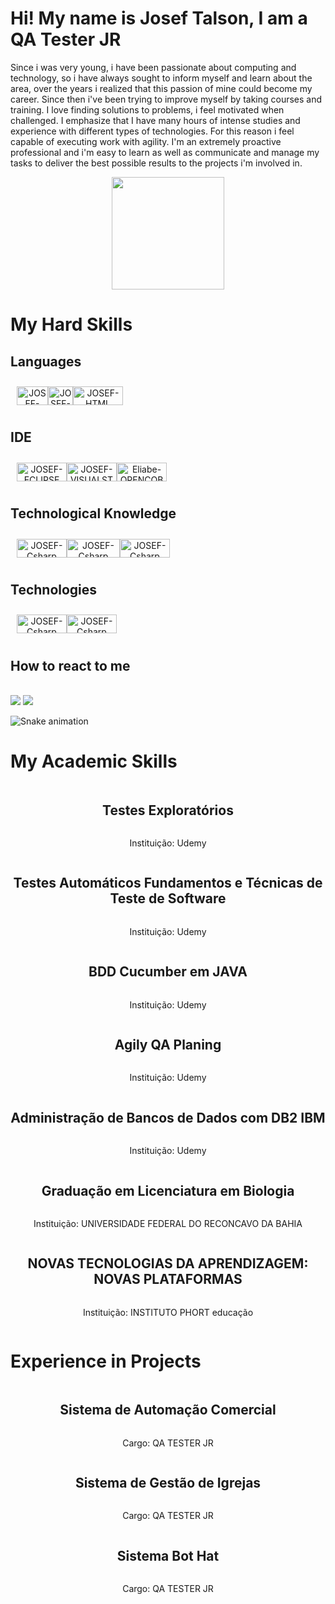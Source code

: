 # Hi! My name is Josef Talson, I am a QA Tester JR

Since i was very young, i have been passionate about computing and technology, so i have always sought to inform myself and learn about the area, over the years i realized that this passion of mine could become my career. Since then i've been trying to improve myself by taking courses and training. I love finding solutions to problems, i feel motivated when challenged. I emphasize that I have many hours of intense studies and experience with different types of technologies. For this reason i feel capable of executing work with agility. I'm an extremely proactive professional and i'm easy to learn as well as communicate and manage my tasks to deliver the best possible results to the projects i'm involved in.


<div align="center" style="display: grid; grid-template-rows: auto auto auto; ">
  <a href="https://github.com/JOSEFTALSON">
  <img height="180em" src="https://github-readme-stats.vercel.app/api?username=JOSEFTALSON&show_icons=true&theme=dracula&include_all_commits=true&count_private=true"/>

  
</a>
</div>

# My Hard Skills

## Languages

<div align="center" style="display: grid; grid-template-rows: auto auto auto; grid-template-columns: auto">
<a href="https://github.com/JOSEFTALSON" style="margin:10px; display:flex">
    
  <img align="center" alt="JOSEF-Java" height="30" width="50" src="https://img.shields.io/badge/Java-ED8B00?style=for-the-badge&logo=java&logoColor=white">

  
   <img align="center" alt="JOSEF-COBOL" height="30" width="40" src="https://img.shields.io/badge/COBOL-777BB4?style=for-the-badge&logo=COBOL&logoColor=white">

<img align="center" alt="JOSEF-HTML" height="30" width="80" src="https://img.shields.io/badge/HTML-000000?style=for-the-badge&logo=HTML&logoColor=white">



</a>
  </div>

## IDE

<div align="center" style="display: grid; grid-template-rows: auto auto auto; grid-template-columns: auto">
<a href="https://github.com/JOSEFTALSON" style="margin:10px; display:flex">
  <img align="center" alt="JOSEF-ECLIPSE" height="30" width="80" src="https://img.shields.io/badge/ECLIPSE-DD0031?style=for-the-badge&logo=ECLIPSE&logoColor=white">

<img align="center" alt="JOSEF-VISUALSTUDIOCODE" height="30" width="80" src="https://img.shields.io/badge/VISUAL STUDIO CODE-3880FF?style=for-the-badge&logo=VISUALSTUDIOCODE&logoColor=white">

<img align="center" alt="Eliabe-OPENCOBOL" height="30" width="80" src="https://img.shields.io/badge/OPEN COBOL-FF2D20?style=for-the-badge&logo=&logoColor=white">


</a>
  </div> 

## Technological Knowledge

<div align="center" style="display: grid; grid-template-rows: auto auto auto; grid-template-columns: auto">
<a href="https://github.com/JOSEFTALSON" style="margin:10px; display:flex">
  <img align="center" alt="JOSEF-Csharp" height="30" width="80" src="https://img.shields.io/badge/AGILE TESTING-00000F?style=for-the-badge&logo=AGILETESTING&logoColor=white"> 

<img align="center" alt="JOSEF-Csharp" height="30" width="85" src="https://img.shields.io/badge/testing automation-316192?style=for-the-badge&logo=testingautomationColor=white"> 

<img align="center" alt="JOSEF-Csharp" height="30" width="80" src="https://img.shields.io/badge/TESTING PLANIG-4EA94B?style=for-the-badge&logo=TESTING&logoColor=white"> 

</a>
  </div>

## Technologies

<div align="center" style="display: grid; grid-template-rows: auto auto auto; grid-template-columns: auto">
<a href="https://github.com/JOSEFTALSON" style="margin:10px; display:flex">
  
  <img align="center" alt="JOSEF-Csharp" height="30" width="80" src="https://img.shields.io/badge/CUCUMBER-6DB33F?style=for-the-badge&logo=CUCUMBER&logoColor=white">

<img align="center" alt="JOSEF-Csharp" height="30" width="80" src="https://img.shields.io/badge/POSTMAN-07405E?style=for-the-badge&logo=POSTMAN&logoColor=white"> 

</a>
  </div>


## How to react to me

<div>
<br>
  <a href = "jtalson19@gmail.com"><img src="https://img.shields.io/badge/-Gmail-%23333?style=for-the-badge&logo=gmail&logoColor=red" target="_blank"></a>
  <a href="https://www.linkedin.com/in/josef-teixeira-araujo-9813ab186/" target="_blank"><img src="https://img.shields.io/badge/-LinkedIn-%230077B5?style=for-the-badge&logo=linkedin&logoColor=white" target="_blank"></a>


![Snake animation](https://github.com/SilvaEngComp/SilvaEngComp/blob/output/github-contribution-grid-snake.svg)

</div>

# My Academic Skills

<div align="center" style="display: grid; grid-template-rows: auto auto auto; grid-template-columns: auto">

## Testes Exploratórios

Instituição: Udemy

## Testes Automáticos Fundamentos e Técnicas de Teste de Software
Instituição: Udemy

## BDD Cucumber em JAVA

Instituição: Udemy

## Agily QA Planing
Instituição: Udemy

## Administração de Bancos de Dados com DB2 IBM

Instituição: Udemy

## Graduação em Licenciatura em Biologia
Instituição: UNIVERSIDADE FEDERAL DO RECONCAVO DA BAHIA

## NOVAS TECNOLOGIAS DA APRENDIZAGEM: NOVAS PLATAFORMAS
Instituição: INSTITUTO PHORT educação
</div>

# Experience in Projects

<div align="center" style="display: grid; grid-template-rows: auto auto auto; grid-template-columns: auto">

## Sistema de Automação Comercial

Cargo: QA TESTER JR

## Sistema de Gestão de Igrejas

Cargo: QA TESTER JR

## Sistema Bot Hat

Cargo: QA TESTER JR


</div>


